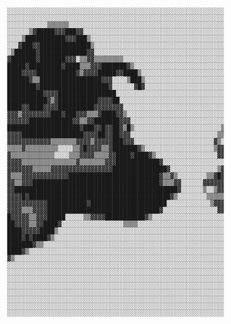 <pre>

░░░░░░░░░░░░░░░░░░░░░░░░░░░░░░░░░░░░░░░░░░░░░░░░░░░░░░░░░░░░░░░░░░░░░░░░░░░░░░░░░░░░░░░░░░
░░░░░░░░░░░░░░░░░░░░░░░░░░░░░░░░░░░░░░░░░░░░░░░░░░░░░░░░░░░░░░░░░░░░░░░░░░░░░░░░░░░░░░░░░░
░░░░░░░░░░░▒▒▒▒▒▒░░░░░░░░░░░░░░░░░░░░░░░░░░░░░░░░░░░░░░░░░░░░░░░░░░░░░░░░░░░░░░░░░░░░░░░░░
░░░░░░▒▓█████▓▓▓███▓▓░░░░░░░░░░░░░░░░░░░░░░░░░░░░░░░░░░░░░░░░░░░░░░░░░░░░░░░░░░░░░░░░░░░░░
░░░░▒███████████▓▓▓███▒░░░░░░░░░░░░░░░░░░░░░░░░░░░░░░░░░░░░░░░░░░░░░░░░░░░░░░░░░░░░░░░░░░░
░░░▓███▓▓██████████████▒░░░░░░░░░░░░░░░░░░░░░░░░░░░░░░░░░░░░░░░░░░░░░░░░░░░░░░░░░░░░░░░░░░
░▒██████▓█████████████▓▓░░░░░░░░░░░░░░░░░░░░░░░░░░░░░░░░░░░░░░░░░░░░░░░░░░░░░░░░░░░░░░░░░░
▓███████▓███████▓▓▓░▒▒▓▓▒▒▒▒▒▒▒▒░░░░░░░░░░░░░░░░░░░░░░░░░░░░░░░░░░░░░░░░░░░░░░░░░░░░░░░░░░
█████▓█████████▓████▒▒▒▓▓▓███████▓▒░░░░░░░░░░░░░░░░░░░░░░░░░░░░░░░░░░░░░░░░░░░░░░░░░░░░░░░
████▓▓▓▓███████████▓▒▓▓▓▓█████▓▓████▒░░░░░░░░░░░░░░░░░░░░░░░░░░░░░░░░░░░▒▒░░░░░░░░░░░░░░░░
██████▓▒▒█████████████████▓▓▓░░░░▒███▒░░░░░░░░░░░░░░░░░░░░░░░░░░░░░░░░░░▓██▓▒░░░░░░░░░░░░░
████████▓███████████████████▓░░░░░░▓█▓░░░░░░░░░░░░░░░░░░░░░░░░░░░░░░░░░░▓▓▓▓▓▓▓▒░░░░░░░░░░
██████████▓▓▓▓████████████████░░░░░░░░░░░░░░░░░░░░░░░░░░░░░░░░░░░▓▒░░░░░▒▓▓▓▓██▓▓▓▒░░░░░░░
███████████▓▒▓███████████▓▓▓▓██░░░░░░░░░░░░░░░░░░░░░░░░░░░░░░░░░░░▓▓▒▒░░░▒▓▓▓███▓███▓▒▒░░░
████▓▓████▓▓▓▓██████████▓▓▓▓▓▓▓▓░░░░░░░░░░░░░░░░░░░░░░░░░░░░░░░░░░▒▓▓▓▓▒▒▒▓▓▓██████████▓▓▒
▓▓▓▒▓▓▓▓▓▓▓▓███▓███▓▓▓▒▒▒▓████▓▓▒░░░░░░░░░░░░░░░░░░░░░░░░░░░░░░░░▒▒▓▓▓▓▒▒▒▒▓▓████▓██████▓▓
▓▓▓▓▓▓████████████▓▓▒▒▓▓███████▓▓▓░░░░░░░░░░░░░░░░░░░░░░░░░░░░▒▓▓▓▓▓▓▒▒▒▓▓▓▓▓███▒▓▓██████▓
████████████████████▓███▓▓█▓▓██▓▒█▒░░░░░░░░░░░░░░░░░░░░░░░░▒▒▒▓▒▓▓▓▓▓▓▓▒▒▓▓▓███▓▒▓████████
▓▓▓▓█████████████████▓▓▓▓██▓▓██▓▓▓░░░░░░░░░░░░░░░░░░░░░░░░▒▒▒▒▒▒▒▒▒▒▒▒▓▒▒▒▓▓▓▓▓▒▓█████████
▓▓▓▓▓▓▓▓▓▓▓▓▒▒▒▒▒▒▒▓▓▓▓▒▓▓▓▓▓███▓▓▓░░░░░░░░░░░░░░░░░░░░░░▓▒░▒▒▒▒▒░▒▒▒▒▒▒▒▒▒▓▓▒▓▓▓▓████████
▒▒▒▒▓▒▒▒▒▒▒▒▒▒░░░░▒▒▓█▓▓▓▓▒▒▓███████▓▒░░░░░░░░░░░░░░░░░░░▒▓▓▓██▓▓▓▒▒▒▒▒▒▒▒▒▒▓▒▒▒▒▓▓▓▓█████
▓▒▒▒▒▒▒▒▒▒▒▒▒░░░░▒▒▒▓▓▓▓▒▒▒▒▓▓████▓████▓▒░░░░░░░░░░░░░░░░░▓▓▒▓█▓█▓▓▓▓▓▒▒▒▒▓▓▓▒▒▒▒▓▓▓▓▓████
▓▓▓▓▒▒▒▒▒▒▒▒▒▒▒▒▒▒▒▓▒▒▒▒▒▒▒▓▓▓████████████▓░░░░░░░░░░░░░░░░░░▒▓▓▒▒▒▓███▓▓▓▓▓▓▓▓▒▒▒▒▓▓▓▓███
▓▓▓▓▓▓▓▒▒▒▒▒▓▓▓▓▓▓▓▓▓▓▓▓▓▓▓▓▓███████████████▓░░░░░░░░░░░░░▒▓▓░▒▓▓▓▓▓▓███████▓▓▓▓▓▓▓▓▓▓▓███
▓▒▒▒▓▓▓▓▓▓▓▓▓▓▓▓▓█████████████████████████▓▒▒▓▒░░░░░░░░▒▒▓█▓▒▓█▓▓█▓▓▓▓▓█████▓█▓▓▓▓▓▓▓▓▓▓██
▓▓▒▒▓▓▓███████████████████████████████████▓▒▒▒▓▓░░░░░░▓▓▓▓▓▓▓███████▓▓▓▓▓████████▓▓▓▓▓▓▓▓█
▓▓█████████████████████████████████████████████▓░░░░░░▒░░▒▓▓▓▓█████████▓▓▓▓▓████████▓▓▓▓▓█
▓▓▓▓█▓███████████████████████████████████████▓▒░░░░░░░░▒▒▒▒▒▓▓▓█▓▓██████▓▓▓▓▓▓▓▓██████▓▓▓█
▓▓▓▓▓▓▓▓▓▓▓███████████▓█████████████████████░░░░░░░░░░░░▒▓▓▓▓▓▓█▓▓█▓▓█████████████▓▓▓▓████
▓▓▓▓▒▒▒▓▓▓▓███████████████████████████████▓░░░░░░░░░░░░░░░▓▓▓▓▓███▓▓▓▓▓████████████▓▓▓████
█▓▓▓▓▓▒▒▓▓▓█████░░░░░▒▒▓▓▓▓███████████▓▒░░░░░░░░░░░░░░░░░░░░▒▒▓█▓▓▓▓▓▓██████████▓▓▓▓██████
██▓▓▓▓▒▒▓▓████▓░░░░░░░░░░░░░░░░░▒▒▒▒░░░░░░░░░░░░░░░░░░░░░░░░░░░░░░░▒▒▒▓██████▓▓▓▓▓▓███████
████▓▓▓▓▓████▒░░░░░░░░░░░░░░░░░░░░░░░░░░░░░░░░░░░░░░░░░░░░░░░░░░░░░░░░░▒▓█▓▓▓▓▓▓▓█████████
████▓█▓████▓▒░░░░░░░░░░░░░░░░░░░░░░░░░░░░░░░░░░░░░░░░░░░░░░░░░░░░░░░░░░░░▒▓▓▓▓▓███████████
███████▓▒▒░░░░░░░░░░░░░░░░░░░░░░░░░░░░░░░░░░░░░░░░░░░░░░░░░░░░░░░░░░░░░░░░░░▒▓████████████
████▓▒░░░░░░░░░░░░░░░░░░░░░░░░░░░░░░░░░░░░░░░░░░░░░░░░░░░░░░░░░░░░░░░░░░░░░░░░▒███████████
▓▒░░░░░░░░░░░░░░░░░░░░░░░░░░░░░░░░░░░░░░░░░░░░░░░░░░░░░░░░░░░░░░░░░░░░░░░░░░░░░░▓█████████
░░░░░░░░░░░░░░░░░░░░░░░░░░░░░░░░░░░░░░░░░░░░░░░░░░░░░░░░░░░░░░░░░░░░░░░░░░░░░░░░░▓████████
░░░░░░░░░░░░░░░░░░░░░░░░░░░░░░░░░░░░░░░░░░░░░░░░░░░░░░░░░░░░░░░░░░░░░░░░░░░░░░░░░░▒███████
░░░░░░░░░░░░░░░░░░░░░░░░░░░░░░░░░░░░░░░░░░░░░░░░░░░░░░░░░░░░░░░░░░░░░░░░░░░░░░░░░░░▒███▓██
░░░░░░░░░░░░░░░░░░░░░░░░░░░░░░░░░░░░░░░░░░░░░░░░░░░░░░░░░░░░░░░░░░░░░░░░░░░░░░░░░░░░▒█████
░░░░░░░░░░░░░░░░░░░░░░░░░░░░░░░░░░░░░░░░░░░░░░░░░░░░░░░░░░░░░░░░░░░░░░░░░░░░░░░░░░░░░▒██▓▓
░░░░░░░░░░░░░░░░░░░░░░░░░░░░░░░░░░░░░░░░░░░░░░░░░░░░░░░░░░░░░░░░░░░░░░░░░░░░░░░░░░░░░░▓▓▓▓
░░░░░░░░░░░░░░░░░░░░░░░░░░░░░░░░░░░░░░░░░░░░░░░░░░░░░░░░░░░░░░░░░░░░░░░░░░░░░░░░░░░░░░░▓▓▓
░░░░░░░░░░░░░░░░░░░░░░░░░░░░░░░░░░░░░░░░░░░░░░░░░░░░░░░░░░░░░░░░░░░░░░░░░░░░░░░░░░░░░░░░▒█


</pre>
